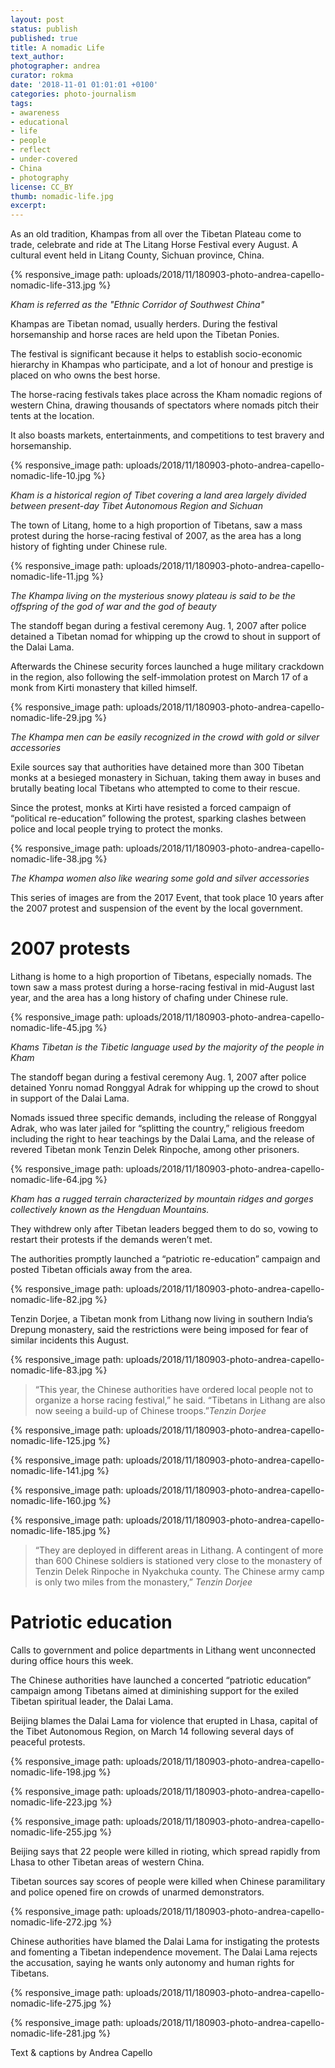 ```yaml
---
layout: post
status: publish
published: true
title: A nomadic Life
text_author:
photographer: andrea
curator: rokma
date: '2018-11-01 01:01:01 +0100'
categories: photo-journalism
tags:
- awareness
- educational
- life
- people
- reflect
- under-covered
- China
- photography
license: CC_BY
thumb: nomadic-life.jpg
excerpt:
---
```


As an old tradition, Khampas from all over the Tibetan Plateau come to trade, celebrate and ride at The Litang Horse Festival every August. A cultural event held in Litang County, Sichuan province, China.


{% responsive_image path: uploads/2018/11/180903-photo-andrea-capello-nomadic-life-313.jpg %}

_Kham is referred as the "Ethnic Corridor of Southwest China"_

Khampas are Tibetan nomad, usually herders. During the festival horsemanship and horse races are held upon the Tibetan Ponies.

The festival is significant because it helps to establish socio-economic hierarchy in Khampas who participate, and a lot of honour and prestige is placed on who owns the best horse.

The horse-racing festivals takes place across the Kham nomadic regions of western China, drawing thousands of spectators where nomads pitch their tents at the location.

It also boasts markets, entertainments, and competitions to test bravery and horsemanship.





{% responsive_image path: uploads/2018/11/180903-photo-andrea-capello-nomadic-life-10.jpg %}

_Kham is a historical region of Tibet covering a land area largely divided between present-day Tibet Autonomous Region and Sichuan_


The town of Litang, home to a high proportion of Tibetans, saw a mass protest during the horse-racing festival of 2007, as the area has a long history of fighting under Chinese rule.

{% responsive_image path: uploads/2018/11/180903-photo-andrea-capello-nomadic-life-11.jpg %}

_The Khampa living on the mysterious snowy plateau is said to be the offspring of the god of war and the god of beauty_


The standoff began during a festival ceremony Aug. 1, 2007 after police detained a Tibetan nomad for whipping up the crowd to shout in support of the Dalai Lama.

Afterwards the Chinese security forces launched a huge military crackdown in the region, also following the self-immolation protest on March 17 of a monk from Kirti monastery that killed himself.

{% responsive_image path: uploads/2018/11/180903-photo-andrea-capello-nomadic-life-29.jpg %}

_The Khampa men can be easily recognized in the crowd with gold or silver accessories_

Exile sources say that authorities have detained more than 300 Tibetan monks at a besieged monastery in Sichuan, taking them away in buses and brutally beating local Tibetans who attempted to come to their rescue.

Since the protest, monks at Kirti have resisted a forced campaign of “political re-education” following the protest, sparking clashes between police and local people trying to protect the monks.


{% responsive_image path: uploads/2018/11/180903-photo-andrea-capello-nomadic-life-38.jpg %}

_The Khampa women also like wearing some gold and silver accessories_

This series of images are from the 2017 Event, that took place 10 years after the 2007 protest and suspension of the event by the local government.


# 2007 protests

Lithang is home to a high proportion of Tibetans, especially nomads. The town saw a mass protest during a horse-racing festival in mid-August last year, and the area has a long history of chafing under Chinese rule.



{% responsive_image path: uploads/2018/11/180903-photo-andrea-capello-nomadic-life-45.jpg %}

_Khams Tibetan is the Tibetic language used by the majority of the people in Kham_


The standoff began during a festival ceremony Aug. 1, 2007 after police detained Yonru nomad Ronggyal Adrak for whipping up the crowd to shout in support of the Dalai Lama.

Nomads issued three specific demands, including the release of Ronggyal Adrak, who was later jailed for “splitting the country,” religious freedom including the right to hear teachings by the Dalai Lama, and the release of revered Tibetan monk Tenzin Delek Rinpoche, among other prisoners.




{% responsive_image path: uploads/2018/11/180903-photo-andrea-capello-nomadic-life-64.jpg %}

_Kham has a rugged terrain characterized by mountain ridges and gorges collectively known as the Hengduan Mountains._


They withdrew only after Tibetan leaders begged them to do so, vowing to restart their protests if the demands weren’t met.

The authorities promptly launched a “patriotic re-education” campaign and posted Tibetan officials away from the area.



{% responsive_image path: uploads/2018/11/180903-photo-andrea-capello-nomadic-life-82.jpg %}


Tenzin Dorjee, a Tibetan monk from Lithang now living in southern India’s Drepung monastery, said the restrictions were being imposed for fear of similar incidents this August. 

{% responsive_image path: uploads/2018/11/180903-photo-andrea-capello-nomadic-life-83.jpg %}


>“This year, the Chinese authorities have ordered local people not to organize a horse racing festival,” he said. “Tibetans in Lithang are also now seeing a build-up of Chinese troops.”_Tenzin Dorjee_

{% responsive_image path: uploads/2018/11/180903-photo-andrea-capello-nomadic-life-125.jpg %}

{% responsive_image path: uploads/2018/11/180903-photo-andrea-capello-nomadic-life-141.jpg %}

{% responsive_image path: uploads/2018/11/180903-photo-andrea-capello-nomadic-life-160.jpg %}

{% responsive_image path: uploads/2018/11/180903-photo-andrea-capello-nomadic-life-185.jpg %}


>“They are deployed in different areas in Lithang. A contingent of more than 600 Chinese soldiers is stationed very close to the monastery of Tenzin Delek Rinpoche in Nyakchuka county. The Chinese army camp is only two miles from the monastery,” _Tenzin Dorjee_






# Patriotic education

Calls to government and police departments in Lithang went unconnected during office hours this week.

The Chinese authorities have launched a concerted “patriotic education” campaign among Tibetans aimed at diminishing support for the exiled Tibetan spiritual leader, the Dalai Lama.


Beijing blames the Dalai Lama for violence that erupted in Lhasa, capital of the Tibet Autonomous Region, on March 14 following several days of peaceful protests.


{% responsive_image path: uploads/2018/11/180903-photo-andrea-capello-nomadic-life-198.jpg %}


{% responsive_image path: uploads/2018/11/180903-photo-andrea-capello-nomadic-life-223.jpg %}


{% responsive_image path: uploads/2018/11/180903-photo-andrea-capello-nomadic-life-255.jpg %}


Beijing says that 22 people were killed in rioting, which spread rapidly from Lhasa to other Tibetan areas of western China.

Tibetan sources say scores of people were killed when Chinese paramilitary and police opened fire on crowds of unarmed demonstrators.


{% responsive_image path: uploads/2018/11/180903-photo-andrea-capello-nomadic-life-272.jpg %}


Chinese authorities have blamed the Dalai Lama for instigating the protests and fomenting a Tibetan independence movement. The Dalai Lama rejects the accusation, saying he wants only autonomy and human rights for Tibetans.


{% responsive_image path: uploads/2018/11/180903-photo-andrea-capello-nomadic-life-275.jpg %}

{% responsive_image path: uploads/2018/11/180903-photo-andrea-capello-nomadic-life-281.jpg %}





Text & captions by Andrea Capello
